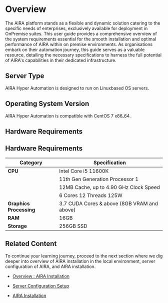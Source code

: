 # Overview

The AIRA platform stands as a flexible and dynamic solution catering to the specific needs of enterprises, exclusively available for deployment in OnPremise suites. This user guide provides a comprehensive overview of the system requirements essential for the smooth installation and optimal performance of AIRA within on premise environments. As organisations embark on their automation journey, this guide serves as a valuable resource, detailing the necessary specifications to harness the full potential of AIRA's capabilities in their dedicated infrastructure.

## Server Type

AIRA Hyper Automation is designed to run on Linuxbased OS servers.

## Operating System Version

AIRA Hyper Automation is compatible with CentOS 7 x86_64.

## Hardware Requirements

## Hardware Requirements

| Category             | Specification                                      |
|----------------------|----------------------------------------------------|
| **CPU**              | Intel Core i5 11600K                               |
|                      | 11th Gen Generation Processor 1                    |
|                      | 12MB Cache, up to 4.90 GHz Clock Speed            |
|                      | 6 Cores 12 Threads 125W                            |
| **Graphics Processing** | 3.7 CUDA Cores & above (8GB VRAM and above)     |
| **RAM**              | 16GB                                               |
| **Storage**          | 256GB SSD                                          |


## Related Content

To continue your learning journey, proceed to the next section where we dig deeper into overview of AIRA installation in the local environment, server configuration of AIRA, and AIRA installation.

- [Overview : AIRA Installation](https://docs.google.com/document/d/1fAvYo8CqtUM55Vq2j1blAN_0xCqAbG4axCocSGItzYw/edit?usp=drive_link)

- [Server Configuration Setup](https://docs.google.com/document/d/1uZhd-3sLUkauuP_zTnvsmvO9OSMmT2ABHhfeRXpyoD4/edit?usp=drive_link)

- [AIRA Installation](https://docs.google.com/document/d/1j3-M2qykOwTyaJILnQSXxFyWCe1DWhexrpOzbMhaSuk/edit?usp=drive_link)
